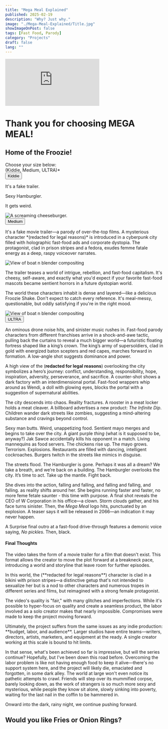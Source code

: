 ```yaml
---
title: "Mega Meal Explained"
published: 2025-02-19
description: "Why? Just why."
image: "./Mega-Meal-Explained/Title.jpg"
showImageOnPost: false
tags: [Fast Food, Parody]
category: "Projects"
draft: false
lang: ""
---
```


<!-- YouTube Embed -->
<div class="card-base p-8 rounded-xl bg-[oklch(0.95_0.025_var(--hue))] dark:bg-[oklch(0.25_0.025_var(--hue))] transition rounded-md shadow-lg mb-8">
  <div class="relative pb-[56.25%]">
    <iframe
      src="https://www.youtube.com/embed/4tR6VLaYJFA?controls=1"
      title="YouTube video player"
      frameborder="0"
      allow="accelerometer; autoplay; clipboard-write; encrypted-media; gyroscope; picture-in-picture; web-share"
      referrerpolicy="strict-origin-when-cross-origin"
      allowfullscreen
      class="absolute top-0 left-0 w-full h-full"
    ></iframe>
  </div>
</div>

<!-- Welcome Message -->

<div class="card-base p-8 rounded-xl bg-[oklch(0.95_0.025_var(--hue))] dark:bg-[oklch(0.25_0.025_var(--hue))] transition rounded-md shadow-lg mb-8">
  <h1 class="text-center text-4xl font-bold mb-4 dark:text-neutral-50">Thank you for choosing MEGA MEAL!</h1>
  <h2 class="text-center text-2xl text-gray-600 mb-8 dark:text--300">Home of the Froozie!</h2>
  <div class="text-center text-lg text-gray-700 mb-8 dark:text-neutral-400">Choose your size below: </div>
  <div class="text-center text-xl font-semibold mb-12 dark:text-neutral-50">
    (<span class="text-[oklch(0.35_0.2_var(--hue))]" style="--hue: 120;">Kiddie</span>, 
    <span class="text-[oklch(0.35_0.2_var(--hue))]" style="--hue: 240;">Medium</span>, 
    <span class="text-[oklch(0.35_0.2_var(--hue))]" style="--hue: 360;">ULTRA</span>)*
  </div>
</div>


<!-- Kiddie Size -->
<div class="card-base p-0 pl-4 pt-4 rounded-xl bg-[oklch(0.95_0.025_var(--hue))] dark:bg-[oklch(0.25_0.025_var(--hue))] shadow-lg mb-8">
  <!-- Button Styling -->
<button class="collapsible-header w-auto mx-auto px-4 py-1.5 bg-[oklch(0.35_0.1_var(--hue))] hover:bg-[oklch(0.3_0.1_var(--hue))] text-white rounded-lg transition-colors" style="--hue: 120;">
  <span class="text-xl font-bold">Kiddie</span>
</button>
  <!-- Content -->
  <div class="collapsible-content transition-all duration-500 ease-in-out max-h-0 opacity-0 overflow-hidden text-lg text-gray-700 dark:text-neutral-300 space-y-4 mt-4">
      <!-- Flex container to center everything -->
    <div class="flex flex-col md:flex-row items-center justify-center gap-16">
      <!-- Text content -->
      <div class="text-center"> <!-- Center text here -->
        <p>It's a fake trailer.</p>
        <p>Sexy Hamburgler.</p>
        <p>It gets weird.</p>
      </div>
      <!-- Image -->
      <div>
        <img src="/posts/Mega-Meal-Explained/kiddie.png" alt="A screaming cheeseburger." class="w-full max-w-md rounded-lg shadow-md">
      </div>
    </div>
  </div>
</div>

<!-- Medium Size -->
<div class="card-base p-0 pl-4 pr-4 pt-4 rounded-xl bg-[oklch(0.95_0.025_var(--hue))] dark:bg-[oklch(0.25_0.025_var(--hue))] shadow-lg mb-8">
  <button class="collapsible-header w-auto mx-auto px-4 py-1.5 bg-[oklch(0.35_0.1_var(--hue))] hover:bg-[oklch(0.30_0.1_var(--hue))] text-white rounded-lg transition-colors" style="--hue: 240;">
    <span class="text-2xl font-bold">Medium</span>
  </button>
  <!-- Content -->
  <div class="collapsible-content transition-all duration-500 ease-in-out max-h-0 opacity-0 overflow-hidden text-lg text-gray-700 dark:text-neutral-300 space-y-4 mt-4">
      <div class="flex flex-col md:flex-row items-center justify-center gap-16">
      <!-- Text content -->
      <div class=""> <!-- Center text here -->
    <p>It's a fake movie trailer—a parody of over-the-top films. A mysterious character *(redacted for legal reasons)* is introduced in a cyberpunk city filled with holographic fast-food ads and corporate dystopia. The protagonist, clad in prison stripes and a fedora, exudes femme fatale energy as a deep, raspy voiceover narrates.</p>
     <img src="../posts/Mega-Meal-Explained/med_wide1.png" alt="View of boat n blender compositing" class="w-full max-w-md rounded-lg shadow-md">
    <p>The trailer teases a world of intrigue, rebellion, and fast-food capitalism. It's cheesy, self-aware, and exactly what you'd expect if your favorite fast-food mascots became sentient horrors in a future dystopian world.</p>
    <p>The world these characters inhabit is dense and layered—like a delicious Froozie Shake. Don't expect to catch every reference. It's meal-messy, questionable, but oddly satisfying if you're in the right mood.</p>
    </div>
      <div>
        <img src="/posts/Mega-Meal-Explained/kiddie.png" alt="View of boat n blender compositing" class="w-full max-w-md rounded-lg shadow-md">
      </div>
    </div>
  </div>
</div>

<div class="card-base p-0 pl-4 pt-4 rounded-xl bg-[oklch(0.95_0.025_var(--hue))] dark:bg-[oklch(0.25_0.025_var(--hue))] shadow-lg mb-8">
<button class="collapsible-header w-auto mx-auto px-4 py-1.5 bg-[oklch(0.35_0.1_var(--hue))] hover:bg-[oklch(0.30_0.1_var(--hue))] text-white rounded-lg transition-colors" style="--hue: 360;">
  <span class="text-3xl font-bold">ULTRA</span>
</button>
  <div class="collapsible-content transition-all duration-500 ease-in-out max-h-0 opacity-0 overflow-hidden text-lg text-gray-700 dark:text-neutral-300 space-y-4 mt-4">
   
<p>An ominous drone noise hits, and sinister music rushes in. Fast-food parody characters from different franchises arrive in a shock-and-awe tactic, pulling back the curtains to reveal a much bigger world—a futuristic floating fortress shaped like a king’s crown. The king’s army of supersoldiers, clad in gold with energized baton scepters and red capes, marches forward in formation. A low-angle shot suggests dominance and power.  </p>

A high view of the (**redacted for legal reasons**) overlooking the city symbolizes a hero’s journey: conflict, understanding, responsibility, hope, inspiration, adversity, perseverance, and sacrifice. A counter-shot shows a dark factory with an interdimensional portal. Fast-food wrappers whip around as Wendi, a doll with glowing eyes, blocks the portal with a suggestion of supernatural abilities.  

The city descends into chaos. Reality fractures. A rooster in a meat locker holds a meat cleaver. A billboard advertises a new product: *The Infinite Dip*. Children wander dark streets like zombies, suggesting a mind-altering substance and cravings beyond control.  

Sexy man butts. Weird, unappetizing food. Sentient mayo merges and begins to take over the city. A giant purple *thing* (what is it supposed to be, anyway?) Jak Sawce accidentally kills his opponent in a match. Living mannequins as food servers. The chickens rise up. The mayo grows. Terrorism. Explosions. Restaurants are filled with dancing, intelligent cockroaches. Burgers twitch in the streets like mimics in disguise.  

The streets flood. The Hamburgler is gone. Perhaps it was all a dream? We take a breath, and we’re back on a building. The Hamburgler overlooks the city. It’s time to act. Take up the mantle. Fight back.  

She dives into the action, falling and falling, and falling and falling, and falling. as reality shifts around her. She begins running faster and faster, no more feme fetale saunter - this time with purpose. A final shot reveals the CEO of W Corporation in his office—a clown. Storm clouds gather, and his face turns sinister. Then, the *Mega Meal* logo hits, punctuated by an explosion. A teaser says it will be released in 2066—an indication it may never happen. 

A Surprise final outro at a fast-food drive-through features a demonic voice saying, *No pickles*. Then, black.  

  <h4 class="text-xl font-bold mb-4 dark:text-neutral-50">Final Thoughts</h4>
  <div class="text-lg text-gray-700 dark:text-neutral-300 space-y-6">
    <p>The video takes the form of a movie trailer for a film that doesn't exist. This format allows the creator to move the plot forward at a breakneck pace, introducing a world and storyline that leave room for further episodes.</p>
    <p>In this world, the (**redacted for legal reasons**) character is clad in a bikini with prison stripes—a distinctive getup that's not intended to sexualize her but is a nod to other characters and numerous tropes in different series and films, but reimagined with a strong female protagonist.</p>
    <p>The video's quality is "fair," with many glitches and imperfections. While it's possible to hyper-focus on quality and create a seamless product, the labor involved as a solo creator makes that nearly impossible. Compromises were made to keep the project moving forward.</p>
    <p>Ultimately, the project suffers from the same issues as any indie production: **budget, labor, and audience**. Larger studios have entire teams—writers, directors, artists, marketers, and equipment at the ready. A single creator working at this scale is bound to hit limits.</p>
    <p>In that sense, what's been achieved so far is impressive, but will the series continue? Hopefully, but I've been down this road before. Overcoming the labor problem is like not having enough food to keep it alive—there's no support system here, and the project will likely die, emaciated and forgotten, in some dark alley. The world at large won't even notice its pathetic attempts to crawl. Friends will step over its mummified corpse, barely looking down, as the work of strangers is so much more sexy and mysterious, while people they know sit alone, slowly sinking into poverty, waiting for the last nail in the coffin to be hammered in.</p>
    <p>Onward into the dark, rainy night, we continue pushing forward.</p>
      <h2 class="text-xl font-bold mb-4 dark:text-neutral-50">Would you like <span class="text-yellow-500">Fries</span> or <span class="text-yellow-700">Onion Rings</span>?</h2>
    </div>
  </div>
</div>

<!-- 
<div class="text-center text-2xl font-bold mt-12 dark:text-neutral-50">
  **Would you like fries or Onion Rings?**
</div> -->

<script>
  document.addEventListener('DOMContentLoaded', () => {
    document.querySelectorAll('.collapsible-header').forEach(header => {
      header.addEventListener('click', () => {
        const content = header.nextElementSibling;
        
        // Toggle all other sections closed
        document.querySelectorAll('.collapsible-content').forEach(otherContent => {
          if (otherContent !== content && !otherContent.classList.contains('max-h-0')) {
            otherContent.style.maxHeight = '0px';
            otherContent.style.opacity = '0';
          }
        });
        
        // Handle the clicked section
        if (content.style.maxHeight === '0px' || !content.style.maxHeight) {
          // Get the scrollHeight to animate to
          const height = content.scrollHeight;
          content.style.maxHeight = '0px';
          content.style.opacity = '0';
          
          // Force reflow
          content.offsetHeight;
          
          // Animate to full height
          content.style.maxHeight = height + 'px';
          content.style.opacity = '1';
        } else {
          content.style.maxHeight = '0px';
          content.style.opacity = '0';
        }
      });
    });
  });
</script>


